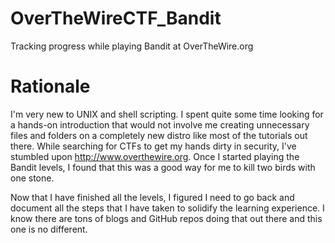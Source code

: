 # OverTheWireCTF_Bandit
Tracking progress while playing Bandit at OverTheWire.org

# Rationale
I'm very new to UNIX and shell scripting. I spent quite some time looking for a hands-on introduction that would not involve me creating unnecessary files and folders on a completely new distro like most of the tutorials out there. While searching for CTFs to get my hands dirty in security, I've stumbled upon http://www.overthewire.org. Once I started playing the Bandit levels, I found that this was a good way for me to kill two birds with one stone.

Now that I have finished all the levels, I figured I need to go back and document all the steps that I have taken to solidify the learning experience. I know there are tons of blogs and GitHub repos doing that out there and this one is no different.

